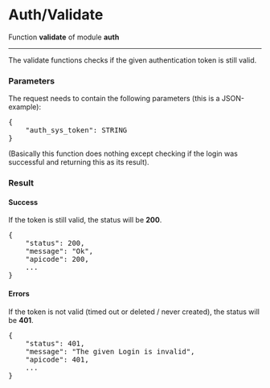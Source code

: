 # Auth/Validate
Function **validate** of module **auth**

---

The validate functions checks if the given authentication token is still valid.

### Parameters
The request needs to contain the following parameters (this is a JSON-example):
<pre>
{
	"auth_sys_token": STRING
}
</pre>
(Basically this function does nothing except checking if the login was successful and returning this as its result).

### Result
#### Success
If the token is still valid, the status will be **200**.
<pre>
{
	"status": 200,
	"message": "Ok",
	"apicode": 200,
	...
}
</pre>

#### Errors
If the token is not valid (timed out or deleted / never created), the status will be **401**.
<pre>
{
	"status": 401,
	"message": "The given Login is invalid",
	"apicode": 401,
	...
}
</pre>